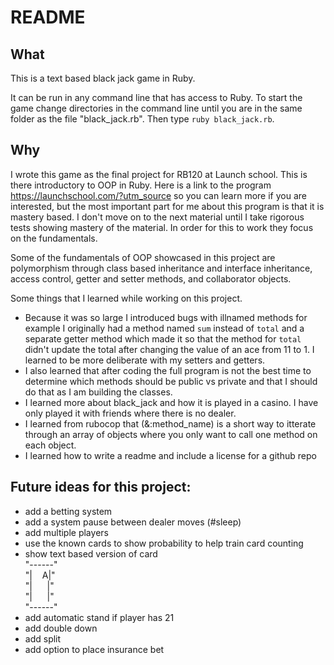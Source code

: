 # README #

## What
This is a text based black jack game in Ruby.

It can be run in any command line that has access to Ruby. To start the game change directories in the command line until you are in the same folder as the file "black_jack.rb". Then type `ruby black_jack.rb`.

## Why
I wrote this game as the final project for RB120 at Launch school. This is there introductory to OOP in Ruby. Here is a link to the program https://launchschool.com/?utm_source so you can learn more if you are interested, but the most important part for me about this program is that it is mastery based. I don't move on to the next material until I take rigorous tests showing mastery of the material. In order for this to work they focus on the fundamentals.

Some of the fundamentals of OOP showcased in this project are polymorphism through class based inheritance and interface inheritance, access control, getter and setter methods, and collaborator objects.

Some things that I learned while working on this project.
  - Because it was so large I introduced bugs with illnamed methods for example I originally had a method named `sum` instead of `total` and a separate getter method which made it so that the method for `total` didn't update the total after changing the value of an ace from 11 to 1. I learned to be more deliberate with my setters and getters.
  - I also learned that after coding the full program is not the best time to determine which methods should be public vs private and that I should do that as I am building the classes.
  - I learned more about black_jack and how it is played in a casino. I have only played it with friends where there is no dealer.
  - I learned from rubocop that (&:method_name) is a short way to itterate through an array of objects where you only want to call one method on each object.
  - I learned how to write a readme and include a license for a github repo


## Future ideas for this project:
  - add a betting system
  - add a system pause between dealer moves (#sleep)
  - add multiple players
  - use the known cards to show probability to help train card counting
  - show text based version of card  
"------"\
"|&nbsp;&nbsp;&nbsp;&nbsp;A|"\
"|&nbsp;&nbsp;&nbsp;&nbsp;&nbsp;&nbsp;|"\
"|&nbsp;&nbsp;&nbsp;&nbsp;&nbsp;&nbsp;|"\
"------"
  - add automatic stand if player has 21
  - add double down
  - add split
  - add option to place insurance bet
